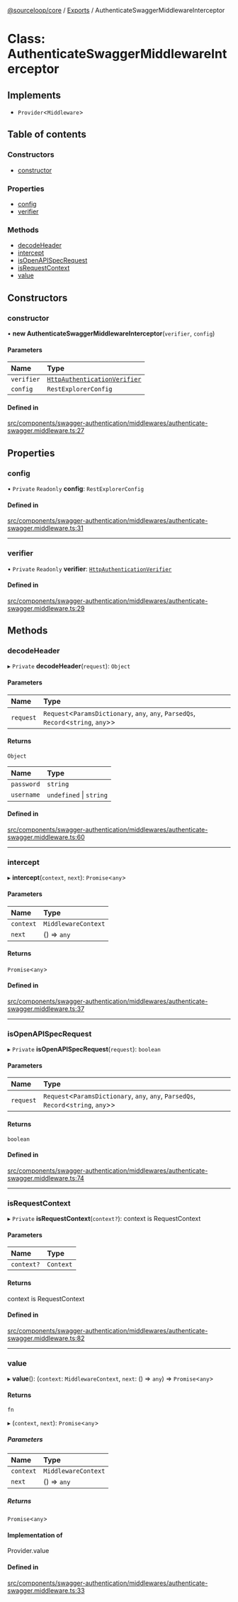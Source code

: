[@sourceloop/core](../README.md) / [Exports](../modules.md) / AuthenticateSwaggerMiddlewareInterceptor

# Class: AuthenticateSwaggerMiddlewareInterceptor

## Implements

- `Provider`<`Middleware`\>

## Table of contents

### Constructors

- [constructor](AuthenticateSwaggerMiddlewareInterceptor.md#constructor)

### Properties

- [config](AuthenticateSwaggerMiddlewareInterceptor.md#config)
- [verifier](AuthenticateSwaggerMiddlewareInterceptor.md#verifier)

### Methods

- [decodeHeader](AuthenticateSwaggerMiddlewareInterceptor.md#decodeheader)
- [intercept](AuthenticateSwaggerMiddlewareInterceptor.md#intercept)
- [isOpenAPISpecRequest](AuthenticateSwaggerMiddlewareInterceptor.md#isopenapispecrequest)
- [isRequestContext](AuthenticateSwaggerMiddlewareInterceptor.md#isrequestcontext)
- [value](AuthenticateSwaggerMiddlewareInterceptor.md#value)

## Constructors

### constructor

• **new AuthenticateSwaggerMiddlewareInterceptor**(`verifier`, `config`)

#### Parameters

| Name | Type |
| :------ | :------ |
| `verifier` | [`HttpAuthenticationVerifier`](../modules.md#httpauthenticationverifier) |
| `config` | `RestExplorerConfig` |

#### Defined in

[src/components/swagger-authentication/middlewares/authenticate-swagger.middleware.ts:27](https://github.com/sourcefuse/loopback4-microservice-catalog/blob/6c16af104/packages/core/src/components/swagger-authentication/middlewares/authenticate-swagger.middleware.ts#L27)

## Properties

### config

• `Private` `Readonly` **config**: `RestExplorerConfig`

#### Defined in

[src/components/swagger-authentication/middlewares/authenticate-swagger.middleware.ts:31](https://github.com/sourcefuse/loopback4-microservice-catalog/blob/6c16af104/packages/core/src/components/swagger-authentication/middlewares/authenticate-swagger.middleware.ts#L31)

___

### verifier

• `Private` `Readonly` **verifier**: [`HttpAuthenticationVerifier`](../modules.md#httpauthenticationverifier)

#### Defined in

[src/components/swagger-authentication/middlewares/authenticate-swagger.middleware.ts:29](https://github.com/sourcefuse/loopback4-microservice-catalog/blob/6c16af104/packages/core/src/components/swagger-authentication/middlewares/authenticate-swagger.middleware.ts#L29)

## Methods

### decodeHeader

▸ `Private` **decodeHeader**(`request`): `Object`

#### Parameters

| Name | Type |
| :------ | :------ |
| `request` | `Request`<`ParamsDictionary`, `any`, `any`, `ParsedQs`, `Record`<`string`, `any`\>\> |

#### Returns

`Object`

| Name | Type |
| :------ | :------ |
| `password` | `string` |
| `username` | `undefined` \| `string` |

#### Defined in

[src/components/swagger-authentication/middlewares/authenticate-swagger.middleware.ts:60](https://github.com/sourcefuse/loopback4-microservice-catalog/blob/6c16af104/packages/core/src/components/swagger-authentication/middlewares/authenticate-swagger.middleware.ts#L60)

___

### intercept

▸ **intercept**(`context`, `next`): `Promise`<`any`\>

#### Parameters

| Name | Type |
| :------ | :------ |
| `context` | `MiddlewareContext` |
| `next` | () => `any` |

#### Returns

`Promise`<`any`\>

#### Defined in

[src/components/swagger-authentication/middlewares/authenticate-swagger.middleware.ts:37](https://github.com/sourcefuse/loopback4-microservice-catalog/blob/6c16af104/packages/core/src/components/swagger-authentication/middlewares/authenticate-swagger.middleware.ts#L37)

___

### isOpenAPISpecRequest

▸ `Private` **isOpenAPISpecRequest**(`request`): `boolean`

#### Parameters

| Name | Type |
| :------ | :------ |
| `request` | `Request`<`ParamsDictionary`, `any`, `any`, `ParsedQs`, `Record`<`string`, `any`\>\> |

#### Returns

`boolean`

#### Defined in

[src/components/swagger-authentication/middlewares/authenticate-swagger.middleware.ts:74](https://github.com/sourcefuse/loopback4-microservice-catalog/blob/6c16af104/packages/core/src/components/swagger-authentication/middlewares/authenticate-swagger.middleware.ts#L74)

___

### isRequestContext

▸ `Private` **isRequestContext**(`context?`): context is RequestContext

#### Parameters

| Name | Type |
| :------ | :------ |
| `context?` | `Context` |

#### Returns

context is RequestContext

#### Defined in

[src/components/swagger-authentication/middlewares/authenticate-swagger.middleware.ts:82](https://github.com/sourcefuse/loopback4-microservice-catalog/blob/6c16af104/packages/core/src/components/swagger-authentication/middlewares/authenticate-swagger.middleware.ts#L82)

___

### value

▸ **value**(): (`context`: `MiddlewareContext`, `next`: () => `any`) => `Promise`<`any`\>

#### Returns

`fn`

▸ (`context`, `next`): `Promise`<`any`\>

##### Parameters

| Name | Type |
| :------ | :------ |
| `context` | `MiddlewareContext` |
| `next` | () => `any` |

##### Returns

`Promise`<`any`\>

#### Implementation of

Provider.value

#### Defined in

[src/components/swagger-authentication/middlewares/authenticate-swagger.middleware.ts:33](https://github.com/sourcefuse/loopback4-microservice-catalog/blob/6c16af104/packages/core/src/components/swagger-authentication/middlewares/authenticate-swagger.middleware.ts#L33)
